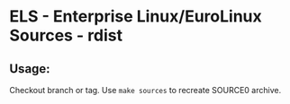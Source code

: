 # ELS - Enterprise Linux/EuroLinux Sources - rdist
 
## Usage:
  Checkout branch or tag. Use `make sources` to recreate  SOURCE0 archive.
